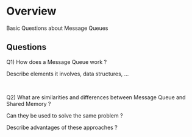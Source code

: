 
# Overview 

Basic Questions about Message Queues 

## Questions 

Q1) How does a Message Queue work ? 

Describe elements it involves, data structures, ... 

<br/>

Q2) What are similarities and differences between Message Queue and Shared Memory ? 

Can they be used to solve the same problem ? 

Describe advantages of these approaches ? 



